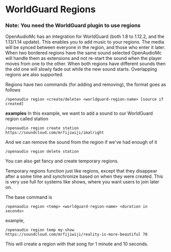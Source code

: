 # WorldGuard Regions
### Note: You need the WorldGuard plugin to use regions
OpenAudioMc has an integration for WorldGuard (both 1.8 to 1.12.2, and the 1.13/1.14 update).
This enables you to add music to your regions. The media will be synced between everyone in the region, and those who enter it later. When two bordered regions have the same sound selected OpenAudioMc will handle them as extensions and not re-start the sound when the player moves from one to the other. When both regions have different sounds then the old one will slowly fade out while the new sound starts. Overlapping regions are also supported.

Regions have two commands (for adding and removing), the format goes as follows
```
/openaudio region <create/delete> <worldguard-region-name> [source if created]
```

**examples**
In this example, we want to add a sound to our WorldGuard region called station
```
/openaudio region create station https://soundcloud.com/mrfijiwiji/imalright
```
And we can remove the sound from the region if we've had enough of it
```
/openaudio region delete station
```

You can also get fancy and create temporary regions.

Temporary regions function just like regions, except that they disappear after a some time and synchronize based on when they were created. This is very use full for systems like shows, where you want users to join later on.

The base command is
```
/openaudio region <temp> <worldguard-region-name> <duration in seconds>
```
example,
```
/openaudio region temp my-show https://soundcloud.com/mrfijiwiji/reality-is-more-beautiful 70
```
This will create a region with that song for 1 minute and 10 seconds.